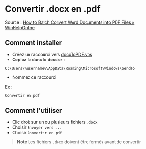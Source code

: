 # Convertir .docx en .pdf

Source : [How to Batch Convert Word Documents into PDF Files » WinHelpOnline][source]

## Comment installer

- Créez un raccourci vers [docxToPDF.vbs](./docxToPDF.vbs)
- Copiez le dans le dossier :

```console
C:\Users\%username%\AppData\Roaming\Microsoft\Windows\SendTo
```

- Nommez ce raccourci :

Ex :

```txt
Convertir en pdf
```

## Comment l'utiliser

- Clic droit sur un ou plusieurs fichiers `.docx`
- Choisir `Envoyer vers ...`
- Choisir `Convertir en pdf`

> **Note**
> Les fichiers `.docx` doivent être fermés avant de convertir

<!-- Sources -->

[source]: https://www.winhelponline.com/blog/how-to-batch-convert-word-documents-into-pdf-files/
